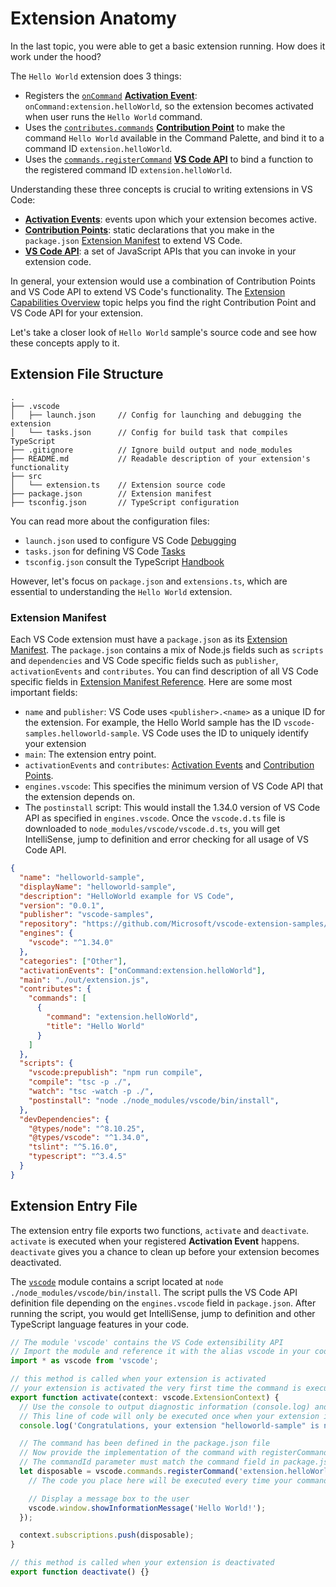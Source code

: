 
# Extension Anatomy

In the last topic, you were able to get a basic extension running. How does it work under the hood?

The `Hello World` extension does 3 things:

- Registers the [`onCommand`](/api/references/activation-events#onCommand) [**Activation Event**](/api/references/activation-events): `onCommand:extension.helloWorld`, so the extension becomes activated when user runs the `Hello World` command.
- Uses the [`contributes.commands`](/api/references/contribution-points#contributes.commands) [**Contribution Point**](/api/references/contribution-points) to make the command `Hello World` available in the Command Palette, and bind it to a command ID `extension.helloWorld`.
- Uses the [`commands.registerCommand`](/api/references/vscode-api#commands.registerCommand) [**VS Code API**](/api/references/vscode-api) to bind a function to the registered command ID `extension.helloWorld`.

Understanding these three concepts is crucial to writing extensions in VS Code:

- [**Activation Events**](/api/references/activation-events): events upon which your extension becomes active.
- [**Contribution Points**](/api/references/contribution-points): static declarations that you make in the `package.json` [Extension Manifest](#extension-manifest) to extend VS Code.
- [**VS Code API**](/api/references/vscode-api): a set of JavaScript APIs that you can invoke in your extension code.

In general, your extension would use a combination of Contribution Points and VS Code API to extend VS Code's functionality. The [Extension Capabilities Overview](/api/extension-capabilities/overview) topic helps you find the right Contribution Point and VS Code API for your extension.

Let's take a closer look of `Hello World` sample's source code and see how these concepts apply to it.

## Extension File Structure

```
.
├── .vscode
│   ├── launch.json     // Config for launching and debugging the extension
│   └── tasks.json      // Config for build task that compiles TypeScript
├── .gitignore          // Ignore build output and node_modules
├── README.md           // Readable description of your extension's functionality
├── src
│   └── extension.ts    // Extension source code
├── package.json        // Extension manifest
├── tsconfig.json       // TypeScript configuration
```

You can read more about the configuration files:

- `launch.json` used to configure VS Code [Debugging](/docs/editor/debugging)
- `tasks.json` for defining VS Code [Tasks](/docs/editor/tasks)
- `tsconfig.json` consult the TypeScript [Handbook](https://www.typescriptlang.org/docs/handbook/tsconfig-json.html)

However, let's focus on `package.json` and `extensions.ts`, which are essential to understanding the `Hello World` extension.

### Extension Manifest

Each VS Code extension must have a `package.json` as its [Extension Manifest](/api/references/extension-manifest). The `package.json` contains a mix of Node.js fields such as `scripts` and `dependencies` and VS Code specific fields such as `publisher`, `activationEvents` and `contributes`. You can find description of all VS Code specific fields in [Extension Manifest Reference](/api/references/extension-manifest). Here are some most important fields:

- `name` and `publisher`: VS Code uses `<publisher>.<name>` as a unique ID for the extension. For example, the Hello World sample has the ID `vscode-samples.helloworld-sample`. VS Code uses the ID to uniquely identify your extension
- `main`: The extension entry point.
- `activationEvents` and `contributes`: [Activation Events](/api/references/activation-events) and [Contribution Points](/api/references/contribution-points).
- `engines.vscode`: This specifies the minimum version of VS Code API that the extension depends on.
- The `postinstall` script: This would install the 1.34.0 version of VS Code API as specified in `engines.vscode`. Once the `vscode.d.ts` file is downloaded to `node_modules/vscode/vscode.d.ts`, you will get IntelliSense, jump to definition and error checking for all usage of VS Code API.

```json
{
  "name": "helloworld-sample",
  "displayName": "helloworld-sample",
  "description": "HelloWorld example for VS Code",
  "version": "0.0.1",
  "publisher": "vscode-samples",
  "repository": "https://github.com/Microsoft/vscode-extension-samples/helloworld-sample",
  "engines": {
    "vscode": "^1.34.0"
  },
  "categories": ["Other"],
  "activationEvents": ["onCommand:extension.helloWorld"],
  "main": "./out/extension.js",
  "contributes": {
    "commands": [
      {
        "command": "extension.helloWorld",
        "title": "Hello World"
      }
    ]
  },
  "scripts": {
    "vscode:prepublish": "npm run compile",
    "compile": "tsc -p ./",
    "watch": "tsc -watch -p ./",
    "postinstall": "node ./node_modules/vscode/bin/install",
  },
  "devDependencies": {
    "@types/node": "^8.10.25",
    "@types/vscode": "^1.34.0",
    "tslint": "^5.16.0",
    "typescript": "^3.4.5"
  }
}
```

## Extension Entry File

The extension entry file exports two functions, `activate` and `deactivate`. `activate` is executed when your registered **Activation Event** happens. `deactivate` gives you a chance to clean up before your extension becomes deactivated.

The [`vscode`](https://www.npmjs.com/package/vscode) module contains a script located at `node ./node_modules/vscode/bin/install`. The script pulls the VS Code API definition file depending on the `engines.vscode` field in `package.json`. After running the script, you would get IntelliSense, jump to definition and other TypeScript language features in your code.

```ts
// The module 'vscode' contains the VS Code extensibility API
// Import the module and reference it with the alias vscode in your code below
import * as vscode from 'vscode';

// this method is called when your extension is activated
// your extension is activated the very first time the command is executed
export function activate(context: vscode.ExtensionContext) {
  // Use the console to output diagnostic information (console.log) and errors (console.error)
  // This line of code will only be executed once when your extension is activated
  console.log('Congratulations, your extension "helloworld-sample" is now active!');

  // The command has been defined in the package.json file
  // Now provide the implementation of the command with registerCommand
  // The commandId parameter must match the command field in package.json
  let disposable = vscode.commands.registerCommand('extension.helloWorld', () => {
    // The code you place here will be executed every time your command is executed

    // Display a message box to the user
    vscode.window.showInformationMessage('Hello World!');
  });

  context.subscriptions.push(disposable);
}

// this method is called when your extension is deactivated
export function deactivate() {}
```
